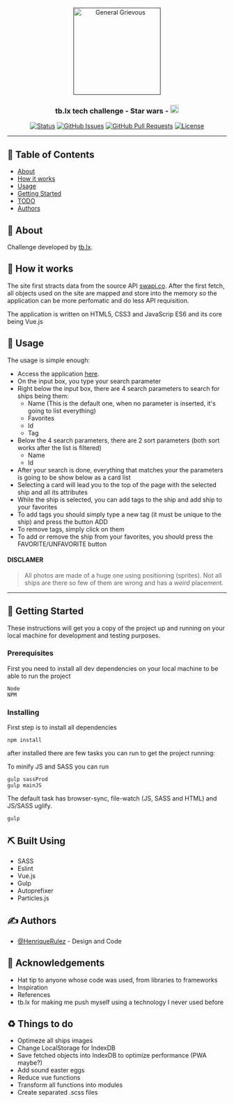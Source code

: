 <p align="center">
  <a href="" rel="noopener">
 <img width=200px height=200px src="https://cdn4.iconfinder.com/data/icons/star-wars-9/100/general_grievous-512.png" alt="General Grievous"></a>
</p>

<h3 align="center">tb.lx tech challenge - Star wars - <img width=20px height=20px src="https://image.flaticon.com/icons/png/128/86/86488.png" alt="General Grievous"></h3>

<div align="center">

[![Status](https://img.shields.io/badge/status-active-success.svg)]()
[![GitHub Issues](https://img.shields.io/github/issues/HenriqueRulez/starwars-tech-challenge.svg)](https://github.com/HenriqueRulez/starwars-tech-challenge/issues)
[![GitHub Pull Requests](https://img.shields.io/github/issues-pr/HenriqueRulez/starwars-tech-challenge.svg)](https://github.com/HenriqueRulez/starwars-tech-challenge/pulls)
[![License](https://img.shields.io/badge/license-MIT-blue.svg)](/LICENSE)

</div>

---

## 📝 Table of Contents

- [About](#about)
- [How it works](#working)
- [Usage](#usage)
- [Getting Started](#getting_started)
- [TODO](#todo)
- [Authors](#authors)

## 🧐 About <a name = "about"></a>

Challenge developed by [tb.lx](https://techhublisbon.io/).

## 💭 How it works <a name = "working"></a>

The site first stracts data from the source API [swapi.co](swapi.co). After the first fetch, all objects used on the site are mapped and store into the memory so the application can be more perfomatic and do less API requisition.

The application is written on HTML5, CSS3 and JavaScrip ES6 and its core being Vue.js

## 🎈 Usage <a name = "usage"></a>

The usage is simple enough:

- Access the application [here](https://henriquerulez.github.io/starwars-tech-challenge/#executor/).
- On the input box, you type your search parameter
- Right below the input box, there are 4 search parameters to search for ships being them:
  - Name (This is the default one, when no parameter is inserted, it's going to list everything)
  - Favorites
  - Id
  - Tag
- Below the 4 search parameters, there are 2 sort parameters (both sort works after the list is filtered)
  - Name
  - Id
- After your search is done, everything that matches your the parameters is going to be show below as a card list
- Selecting a card will lead you to the top of the page with the selected ship and all its attributes
- While the ship is selected, you can add tags to the ship and add ship to your favorites
- To add tags you should simply type a new tag (it must be unique to the ship) and press the button ADD
- To remove tags, simply click on them
- To add or remove the ship from your favorites, you should press the FAVORITE/UNFAVORITE button

#### DISCLAMER

> All photos are made of a huge one using positioning (sprites). Not all ships are there so few of them are wrong and has a _weird_ placement.

---

## 🏁 Getting Started <a name = "getting_started"></a>

These instructions will get you a copy of the project up and running on your local machine for development and testing purposes.

### Prerequisites

First you need to install all dev dependencies on your local machine to be able to run the project

```
Node
NPM
```

### Installing

First step is to install all dependencies

```
npm install
```

after installed there are few tasks you can run to get the project running:

To minify JS and SASS you can run

```
gulp sassProd
gulp mainJS
```

The default task has browser-sync, file-watch (JS, SASS and HTML) and JS/SASS uglify.

```
gulp
```

## ⛏️ Built Using <a name = "built_using"></a>

- SASS
- Eslint
- Vue.js
- Gulp
- Autoprefixer
- Particles.js

## ✍️ Authors <a name = "authors"></a>

- [@HenriqueRulez](https://github.com/HenriqueRulez) - Design and Code

## 🎉 Acknowledgements <a name = "acknowledgement"></a>

- Hat tip to anyone whose code was used, from libraries to frameworks
- Inspiration
- References
- tb.lx for making me push myself using a technology I never used before

## ♻️ Things to do <a name = "todo"></a>

- Optimeze all ships images
- Change LocalStorage for IndexDB
- Save fetched objects into IndexDB to optimize performance (PWA maybe?)
- Add sound easter eggs
- Reduce vue functions
- Transform all functions into modules
- Create separated .scss files
